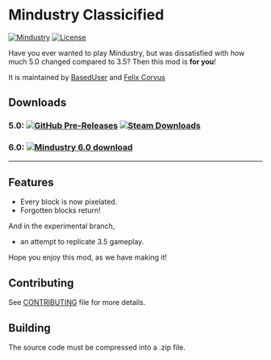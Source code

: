 # Mindustry Classicified
[![Mindustry](https://img.shields.io/badge/Mindustry-v5.0%20b103.0%2B%20%7C%20v6.0%20b105.0%2B-ffd37f)](https://github.com/Anuken/Mindustry/releases)
[![License](https://img.shields.io/github/license/BasedUser/MindustryClassicified)](LICENSE.md)

Have you ever wanted to play Mindustry, but was dissatisfied with how much 5.0 changed compared to 3.5? Then this mod is **for you**!

It is maintained by [BasedUser](https://github.com/BasedUser) and [Felix Corvus](https://github.com/Remint32)

## Downloads
### 5.0: [![GitHub Pre-Releases](https://img.shields.io/github/downloads-pre/BasedUser/MindustryClassicified/v1.1-alpha/total?label=Classicified%20v1.1-alpha&logo=github)](https://github.com/BasedUser/MindustryClassicified/releases/tag/v1.1-alpha) [![Steam Downloads](https://img.shields.io/steam/downloads/2165646242?label=Download%20from%20Steam&logo=steam)](https://steamcommunity.com/sharedfiles/filedetails/?id=2165646242)
### 6.0: [![Mindustry 6.0 download](https://img.shields.io/badge/Classicified%20WIP-download-red?style=flat&logo=github)](https://github.com/BasedUser/MindustryClassicified/archive/6.0.zip)

***

## Features
  - Every block is now pixelated.
  - Forgotten blocks return!
  
And in the experimental branch,
  - an attempt to replicate 3.5 gameplay.

Hope you enjoy this mod, as we have making it!

## Contributing
See [CONTRIBUTING](CONTRIBUTING.md) file for more details.

## Building
The source code must be compressed into a .zip file.
